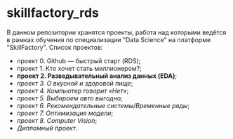 # skillfactory_rds
В данном репозитории хранятся проекты, работа над которыми ведётся в рамках обучения по специализации "Data Science" на платформе "SkillFactory".
Список проектов:
 -  проект 0. Github — быстрый старт (RDS);
 -  проект 1. Кто хочет стать миллионером?;
 -  **проект 2. Разведывательный анализ данных (EDA)**;
 -  _проект 3. О вкусной и здоровой пище_;
 -  _проект 4. Компьютер говорит «Нет»_;
 -  _проект 5. Выбираем авто выгодно_;
 -  _проект 6. Рекомендательные системы/Временные ряды_;
 -  _проект 7. Оптимизация модели_;
 -  _проект 8. Computer Vision_;
 -  _Дипломный проект_. 